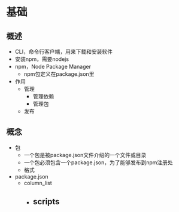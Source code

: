 # 基础
## 概述
- CLI，命令行客户端，用来下载和安装软件
- 安装npm，需要nodejs
- npm，Node Package Manager
	- npm包定义在package.json里
- 作用 
	- 管理
		- 管理依赖
		- 管理包
	- 发布


## 概念
- 包
	- 一个包是被package.json文件介绍的一个文件或目录	
	- 一个包必须包含一个package.json，为了能够发布到npm注册处
	- 格式
- package.json
	- column_list
		- scripts
			- 